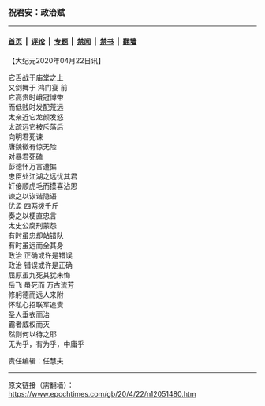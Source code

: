### 祝君安：政治赋

---

#### [首页](../../../..?n12051480) &nbsp;|&nbsp; [评论](../../../../../epoch-comment?n12051480) &nbsp;|&nbsp; [专题](../../../../../epoch-special?n12051480) &nbsp;|&nbsp; [禁闻](../../../../../epoch-news?n12051480) &nbsp;|&nbsp; [禁书](../../../../../books?n12051480) &nbsp;|&nbsp; [翻墙](https://github.com/gfw-breaker/nogfw/blob/master/README.md?n12051480)


<div class="post_content" id="artbody" itemprop="articleBody">
 <!-- article content begin -->
 <p>
  【大纪元2020年04月22日讯】
 </p>
 <p>
  它舌战于庙堂之上
  <br/>
  又剑舞于
  <ok href="https://www.epochtimes.com/gb/tag/%E9%B8%BF%E9%97%A8%E5%AE%B4.html">
   鸿门宴
  </ok>
  前
  <br/>
  它高贵时峨冠博带
  <br/>
  而低贱时发配荒远
  <br/>
  太亲近它龙颜发怒
  <br/>
  太疏远它被斥落后
  <br/>
  向明君死谏
  <br/>
  唐魏徵有惊无险
  <br/>
  对暴君死磕
  <br/>
  彭德怀万言遭揙
  <br/>
  忠臣处江湖之远忧其君
  <br/>
  奸倿顺虎毛而摸喜沾恩
  <br/>
  谏之以诙谐隐语
  <br/>
  优孟
  <ok href="https://www.epochtimes.com/gb/tag/%E5%9B%9B%E4%B8%A4%E6%8B%A8%E5%8D%83%E6%96%A4.html">
   四两拨千斤
  </ok>
  <br/>
  奏之以梗直忠言
  <br/>
  太史公腐刑蒙怨
  <br/>
  有时虽忠却站错队
  <br/>
  有时虽远而全其身
  <br/>
  <ok href="https://www.epochtimes.com/gb/tag/%E6%94%BF%E6%B2%BB.html">
   政治
  </ok>
  正确或许是错误
  <br/>
  <ok href="https://www.epochtimes.com/gb/tag/%E6%94%BF%E6%B2%BB.html">
   政治
  </ok>
  错误或许是正确
  <br/>
  屈原虽九死其犹未悔
  <br/>
  <ok href="https://www.epochtimes.com/gb/tag/%E5%B2%B3%E9%A3%9E.html">
   岳飞
  </ok>
  虽死而
  <ok href="https://www.epochtimes.com/gb/tag/%E4%B8%87%E5%8F%A4%E6%B5%81%E8%8A%B3.html">
   万古流芳
  </ok>
  <br/>
  修躬德而远人来附
  <br/>
  怀私心招联军追责
  <br/>
  圣人垂衣而治
  <br/>
  霸者威权而灭
  <br/>
  然则何以待之耶
  <br/>
  无为乎，有为乎，中庸乎
 </p>
 <p>
  责任编辑：任慧夫
 </p>
 <!-- article content end -->
 <div id="below_article_ad">
 </div>
</div>


---

原文链接（需翻墙）：https://www.epochtimes.com/gb/20/4/22/n12051480.htm